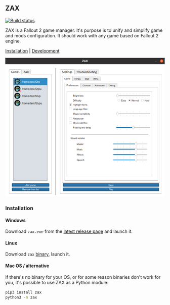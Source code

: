 ## ZAX

[![Build status](https://github.com/BGforgeNet/ZAX/workflows/build/badge.svg)](https://github.com/BGforgeNet/ZAX/actions?query=workflow%3Abuild)

ZAX is a Fallout 2 game manager. It's purpose is to unify and simplify game and mods configuration. It should work with any game based on Fallout 2 engine.

[Installation](#installation) | [Development](docs/development.md)

![ZAX screenshot](/docs/zax.png "ZAX screenshot")

### Installation

#### Windows
Download `zax.exe` from the [latest release page](https://github.com/BGforgeNet/zax/releases/latest) and launch it.

#### Linux
Download `zax` [binary](https://github.com/BGforgeNet/zax/releases/latest), launch it.

#### Mac OS / alternative
If there's no binary for your OS, or for some reason binaries don't work for you, it's possible to use ZAX as a Python module:
```bash
pip3 install zax
python3 -m zax
```
